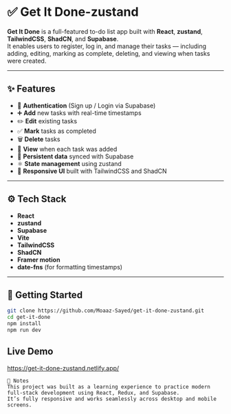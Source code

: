 # ✅ Get It Done-zustand

**Get It Done** is a full-featured to-do list app built with **React**, **zustand**, **TailwindCSS**, **ShadCN**, and **Supabase**.  
It enables users to register, log in, and manage their tasks — including adding, editing, marking as complete, deleting, and viewing when tasks were created.

---

## ✨ Features

- 🔐 **Authentication** (Sign up / Login via Supabase)
- ➕ **Add** new tasks with real-time timestamps
- ✏️ **Edit** existing tasks
- ✅ **Mark** tasks as completed
- 🗑️ **Delete** tasks
- 📅 **View** when each task was added
- 🔄 **Persistent data** synced with Supabase
- ⚛️ **State management** using zustand
- 📱 **Responsive UI** built with TailwindCSS and ShadCN

---

## ⚙️ Tech Stack

- **React**
- **zustand**
- **Supabase**
- **Vite**
- **TailwindCSS**
- **ShadCN**
- **Framer motion**
- **date-fns** (for formatting timestamps)

---

## 🧪 Getting Started

```bash
git clone https://github.com/Moaaz-Sayed/get-it-done-zustand.git
cd get-it-done
npm install
npm run dev
```

## Live Demo

https://get-it-done-zustand.netlify.app/

```
📌 Notes
This project was built as a learning experience to practice modern full-stack development using React, Redux, and Supabase.
It’s fully responsive and works seamlessly across desktop and mobile screens.

```
